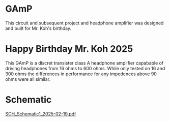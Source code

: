 # GAmP
This circuit and subsequent project and headphone amplifier was designed and built for Mr. Koh's birthday.

# Happy Birthday Mr. Koh 2025

This GAmP is a discret transister class A headphone amplifier capabable of driving headphones from 16 ohms to 600 ohms.  While only tested on 16 and 300 ohms the differences in performance for any impedences above 90 ohms were all similar.

# Schematic



[SCH_Schematic1_2025-02-19.pdf](https://github.com/user-attachments/files/18873512/SCH_Schematic1_2025-02-19.pdf)
